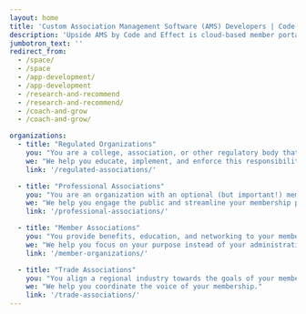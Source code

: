 ```yaml
---
layout: home
title: 'Custom Association Management Software (AMS) Developers | Code and Effect'
description: 'Upside AMS by Code and Effect is cloud-based member portal software that is customized to exactly match your rules, bylaws, or regulatory requirements.'
jumbotron_text: ''
redirect_from:
  - /space/
  - /space
  - /app-development/
  - /app-development
  - /research-and-recommend
  - /research-and-recommend/
  - /coach-and-grow
  - /coach-and-grow/

organizations:
  - title: "Regulated Organizations"
    you: "You are a college, association, or other regulatory body that has a mandated authority to credential and audit your membership."
    we: "We help you educate, implement, and enforce this responsibility."
    link: '/regulated-associations/'

  - title: "Professional Associations"
    you: "You are an organization with an optional (but important!) membership to represent your profession, region, or industry."
    we: "We help you engage the public and streamline your membership processes."
    link: '/professional-associations/'

  - title: "Member Associations"
    you: "You provide benefits, education, and networking to your members across professions and industries."
    we: "We help you focus on your purpose instead of your administration."
    link: '/member-organizations/'

  - title: "Trade Associations"
    you: "You align a regional industry towards the goals of your membership."
    we: "We help you coordinate the voice of your membership."
    link: '/trade-associations/'
---
```

